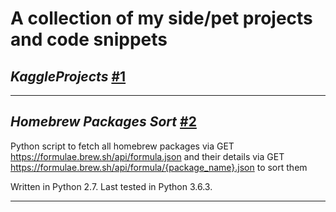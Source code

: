 # A collection of my side/pet projects and code snippets



*KaggleProjects* [#1](https://github.com/Kishanshah147/Projects-codeSnippets/tree/main/KaggleProjects)
----------------------------------------------------------------------------------------------------------------------------

----------------------------------------------------------------------------------------------------------------------------

*Homebrew Packages Sort* [#2](https://github.com/Kishanshah147/Projects-codeSnippets/tree/main/homebrew-packages-sort)
----------------------------------------------------------------------------------------------------------------------------

Python script to fetch all homebrew packages via GET https://formulae.brew.sh/api/formula.json and their details via GET https://formulae.brew.sh/api/formula/{package_name}.json to sort them

Written in Python 2.7. Last tested in Python 3.6.3.

----------------------------------------------------------------------------------------------------------------------------
